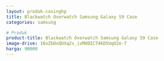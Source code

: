```yaml
---
layout: produk-casinghp
title: Blackwatch Overwatch Samsung Galaxy S9 Case
categories: samsung

# Produk
product-title: Blackwatch Overwatch Samsung Galaxy S9 Case
image-drive: 16oZbOxQUXq2s_ivM0DICT4kD5UqO2e-T
harga: 90000
---
```

